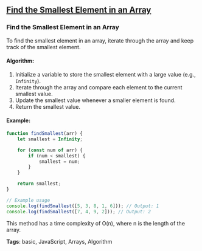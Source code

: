 ## [Find the Smallest Element in an Array](#find-the-smallest-element-in-an-array)

### Find the Smallest Element in an Array

To find the smallest element in an array, iterate through the array and keep track of the smallest element.

#### Algorithm:
1. Initialize a variable to store the smallest element with a large value (e.g., `Infinity`).
2. Iterate through the array and compare each element to the current smallest value.
3. Update the smallest value whenever a smaller element is found.
4. Return the smallest value.

#### Example:
```javascript
function findSmallest(arr) {
    let smallest = Infinity;

    for (const num of arr) {
        if (num < smallest) {
            smallest = num;
        }
    }

    return smallest;
}

// Example usage
console.log(findSmallest([5, 3, 8, 1, 6])); // Output: 1
console.log(findSmallest([7, 4, 9, 2])); // Output: 2
```

This method has a time complexity of O(n), where n is the length of the array.

**Tags**: basic, JavaScript, Arrays, Algorithm



